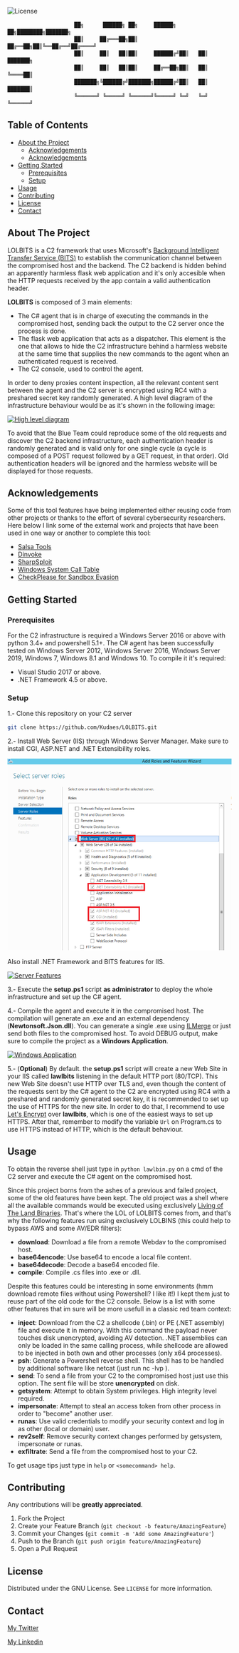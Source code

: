 ![License](https://img.shields.io/badge/license-GNU-green.svg?style=flat-square)

```
					 ██╗      ██████╗ ██╗     ██████╗ ██╗████████╗███████╗
					 ██║     ██╔═══██╗██║     ██╔══██╗██║╚══██╔══╝██╔════╝
					 ██║     ██║   ██║██║     ██████╔╝██║   ██║   ███████╗
					 ██║     ██║   ██║██║     ██╔══██╗██║   ██║   ╚════██║
					 ███████╗╚██████╔╝███████╗██████╔╝██║   ██║   ███████║
					 ╚══════╝ ╚═════╝ ╚══════╝╚═════╝ ╚═╝   ╚═╝   ╚══════╝
```


<!-- TABLE OF CONTENTS -->
## Table of Contents

* [About the Project](#about-the-project)
  * [Acknowledgements](#acknowledgements)
  * [Acknowledgements](#acknowledgements)
* [Getting Started](#getting-started)
  * [Prerequisites](#prerequisites)
  * [Setup](#setup)
* [Usage](#usage)
* [Contributing](#contributing)
* [License](#license)
* [Contact](#contact)



<!-- ABOUT THE PROJECT -->
## About The Project

LOLBITS is a C2 framework that uses Microsoft's [Background Intelligent Transfer Service (BITS)](https://docs.microsoft.com/en-us/windows/win32/bits/background-intelligent-transfer-service-portal) to establish the communication channel between the compromised host and the backend. The C2 backend is hidden behind an apparently harmless flask web application and it's only accesible when the HTTP requests received by the app contain a valid authentication header. 

**LOLBITS** is composed of 3 main elements: 

* The C# agent that is in charge of executing the commands in the compromised host, sending back the output to the C2 server once the process is done.
* The flask web application that acts as a dispatcher. This element is the one that allows to hide the C2 infrastructure behind a harmless website at the same time that supplies the new commands to the agent when an authenticated request is received. 
* The C2 console, used to control the agent.

In order to deny proxies content inspection, all the relevant content sent between the agent and the C2 server is encrypted using RC4 with a preshared secret key randomly generated. A high level diagram of the infrastructure behaviour would be as it's shown in the following image:

[![High level diagram][high-level-diagram]]()

To avoid that the Blue Team could reproduce some of the old requests and discover the C2 backend infrastructure, each authentication header is randomly generated and is valid only for one single cycle (a cycle is composed of a POST request followed by a GET request, in that order). Old authentication headers will be ignored and the harmless website will be displayed for those requests.

## Acknowledgements
Some of this tool features have being implemented either reusing code from other projects or thanks to the effort of several cybersecurity researchers. Here below I link some of the external work and projects that have been used in one way or another to complete this tool:

* [Salsa Tools](https://github.com/Hackplayers/Salsa-tools)
* [Dinvoke](https://thewover.github.io/Dynamic-Invoke/)
* [SharpSploit](https://github.com/cobbr/SharpSploit)
* [Windows System Call Table](https://j00ru.vexillium.org/syscalls/nt/64/)
* [CheckPlease for Sandbox Evasion](https://github.com/Arvanaghi/CheckPlease)

## Getting Started
### Prerequisites

For the C2 infrastructure is required a Windows Server 2016 or above with python 3.4+ and powershell 5.1+.
The C# agent has been successfully tested on Windows Server 2012, Windows Server 2016, Windows Server 2019, Windows 7, Windows 8.1 and Windows 10. To compile it it's required:
* Visual Studio 2017 or above.
* .NET Framework 4.5 or above.

### Setup

1.- Clone this repository on your C2 server
 ```sh
git clone https://github.com/Kudaes/LOLBITS.git
```
2.- Install Web Server (IIS) through Windows Server Manager. Make sure to install CGI, ASP.NET and .NET Extensibility roles.

[![Server Roles][server-roles]]()

Also install .NET Framework and BITS features for IIS.

[![Server Features][server-features]]()

3.- Execute the **setup.ps1** script **as administrator** to deploy the whole infrastructure and set up the C# agent.

4.- Compile the agent and execute it in the compromised host. The compilation will generate an .exe and an external dependency (**Newtonsoft.Json.dll**). You can generate a single .exe using
[ILMerge](https://github.com/dotnet/ILMerge) or just send both files to the compromised host. To avoid DEBUG output, make sure to compile the project as a **Windows Application**.

[![Windows Application][windows-app]]()

5.- (**Optional**) By default. the **setup.ps1** script will create a new Web Site in your IIS called **lawlbits** listening in the default HTTP port (80/TCP). This new Web Site doesn't use HTTP over TLS and, even though the content of the requests sent by the C# agent to the C2 are encrypted using RC4 with a preshared and randomly generated secret key, it is recommended to set up the use of HTTPS for the new site. In order to do that, I recommend to use [Let's Encrypt](https://weblog.west-wind.com/posts/2016/feb/22/using-lets-encrypt-with-iis-on-windows#the-easy-way-letsencrypt-win-simple) over **lawlbits**, which is one of the easiest ways to set up HTTPS. After that, remember to modify the variable `Url` on Program.cs to use HTTPS instead of HTTP, which is the default behaviour.

## Usage

To obtain the reverse shell just type in `python lawlbin.py` on a cmd of the C2 server and execute the C# agent on the compromised host. 

Since this project borns from the ashes of a previous and failed project, some of the old features have been kept. The old project was a shell where all the available commands would be
executed using exclusively [Living of The Land Binaries](https://github.com/LOLBAS-Project/LOLBAS). That's where the LOL of LOLBITS comes from, and that's why the following features run using exclusively LOLBINS (this could help to bypass AWS and some AV/EDR filters):

* **download**: Download a file from a remote Webdav to the compromised host.
* **base64encode**: Use base64 to encode a local file content.
* **base64decode**: Decode a base64 encoded file.
* **compile**: Compile .cs files into .exe or .dll.

Despite this features could be interesting in some environments (hmm download remote files without using Powershell? I like it!) I kept them just to reuse part of the old code for the
C2 console. Below is a list with some other features that im sure will be more usefull in a classic red team context:

* **inject**: Download from the C2 a shellcode (.bin) or PE (.NET assembly) file and execute it in memory. With this command the payload never touches disk unencrypted, avoiding AV detection. .NET assemblies can only be loaded in the same calling process, while shellcode are allowed to be injected in both own and other processes (only x64 processes).
* **psh**: Generate a Powershell reverse shell. This shell has to be handled by additional software like netcat (just run nc -lvp <port>).
* **send**: To send a file from your C2 to the compromised host just use this option. The sent file will be store **unencrypted** on disk.
* **getsystem**: Attempt to obtain System privileges. High integrity level required.
* **impersonate**: Attempt to steal an access token from other process in order to "become" another user.
* **runas**: Use valid credentials to modify your security context and log in as other (local or domain) user.
* **rev2self**: Remove security context changes performed by getsystem, impersonate or runas.
* **exfiltrate**: Send a file from the compromised host to your C2.

To get usage tips just type in `help` or `<somecommand> help`.

## Contributing

Any contributions will be **greatly appreciated**.

1. Fork the Project
2. Create your Feature Branch (`git checkout -b feature/AmazingFeature`)
3. Commit your Changes (`git commit -m 'Add some AmazingFeature'`)
4. Push to the Branch (`git push origin feature/AmazingFeature`)
5. Open a Pull Request


## License

Distributed under the GNU License. See `LICENSE` for more information.


## Contact

[My Twitter](https://twitter.com/Kurosh2907) 

[My Linkedin](https://www.linkedin.com/in/kuroshda/)



<!-- MARKDOWN LINKS & IMAGES -->
<!-- https://www.markdownguide.org/basic-syntax/#reference-style-links -->
[high-level-diagram]: images/diagram.png
[server-roles]: images/iisroles.png
[server-features]: images/iisfeatures.png
[bits-uploads]: images/bitsuploads.png
[fast-cgi]: images/fastcgi.png
[windows-app]: images/windowsapp.png
